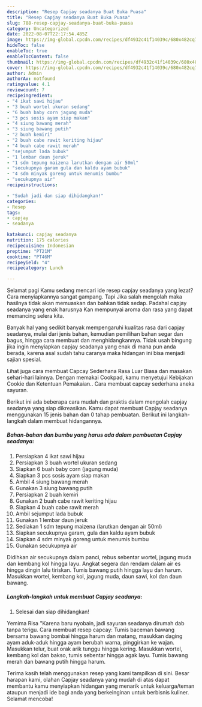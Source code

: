 ```yaml
---
description: "Resep Capjay seadanya Buat Buka Puasa"
title: "Resep Capjay seadanya Buat Buka Puasa"
slug: 788-resep-capjay-seadanya-buat-buka-puasa
category: Uncategorized
date: 2022-08-07T22:17:54.485Z
image: https://img-global.cpcdn.com/recipes/df4932c41f14039c/680x482cq70/capjay-seadanya-foto-resep-utama.jpg
hideToc: false
enableToc: true
enableTocContent: false
thumbnail: https://img-global.cpcdn.com/recipes/df4932c41f14039c/680x482cq70/capjay-seadanya-foto-resep-utama.jpg
cover: https://img-global.cpcdn.com/recipes/df4932c41f14039c/680x482cq70/capjay-seadanya-foto-resep-utama.jpg
author: Admin
authorAv: notfound
ratingvalue: 4.1
reviewcount: 7
recipeingredient:
- "4 ikat sawi hijau"
- "3 buah wortel ukuran sedang"
- "6 buah baby corn jagung muda"
- "3 pcs sosis ayam siap makan"
- "4 siung bawang merah"
- "3 siung bawang putih"
- "2 buah kemiri"
- "2 buah cabe rawit keriting hijau"
- "4 buah cabe rawit merah"
- "sejumput lada bubuk"
- "1 lembar daun jeruk"
- "1 sdm tepung maizena larutkan dengan air 50ml"
- "secukupnya garam gula dan kaldu ayam bubuk"
- "4 sdm minyak goreng untuk menumis bumbu"
- "secukupnya air"
recipeinstructions:

- "Sudah jadi dan siap dihidangkan!"
categories:
- Resep
tags:
- capjay
- seadanya

katakunci: capjay seadanya 
nutrition: 175 calories
recipecuisine: Indonesian
preptime: "PT21M"
cooktime: "PT46M"
recipeyield: "4"
recipecategory: Lunch

---
```



Selamat pagi Kamu sedang mencari ide resep capjay seadanya yang lezat? Cara menyiapkannya sangat gampang. Tapi Jika salah mengolah maka hasilnya tidak akan memuaskan dan bahkan tidak sedap. Padahal capjay seadanya yang enak harusnya Kan mempunyai aroma dan rasa yang dapat memancing selera kita.


Banyak hal yang sedikit banyak mempengaruhi kualitas rasa dari capjay seadanya, mulai dari jenis bahan, kemudian pemilihan bahan segar dan bagus, hingga cara membuat dan menghidangkannya. Tidak usah bingung jika ingin menyiapkan capjay seadanya yang enak di mana pun anda berada, karena asal sudah tahu caranya maka hidangan ini bisa menjadi sajian spesial.

Lihat juga cara membuat Capcay Sederhana Rasa Luar Biasa dan masakan sehari-hari lainnya. Dengan memakai Cookpad, kamu menyetujui Kebijakan Cookie dan Ketentuan Pemakaian.. Cara membuat capcay sederhana aneka sayuran.


Berikut ini ada beberapa cara mudah dan praktis dalam mengolah capjay seadanya yang siap dikreasikan. Kamu dapat membuat Capjay seadanya menggunakan 15 jenis bahan dan 0 tahap pembuatan. Berikut ini langkah-langkah dalam membuat hidangannya.

<!--inarticleads1-->

##### Bahan-bahan dan bumbu yang harus ada dalam pembuatan Capjay seadanya:

1. Persiapkan 4 ikat sawi hijau
1. Persiapkan 3 buah wortel ukuran sedang
1. Siapkan 6 buah baby corn (jagung muda)
1. Siapkan 3 pcs sosis ayam siap makan
1. Ambil 4 siung bawang merah
1. Gunakan 3 siung bawang putih
1. Persiapkan 2 buah kemiri
1. Gunakan 2 buah cabe rawit keriting hijau
1. Siapkan 4 buah cabe rawit merah
1. Ambil sejumput lada bubuk
1. Gunakan 1 lembar daun jeruk
1. Sediakan 1 sdm tepung maizena (larutkan dengan air 50ml)
1. Siapkan secukupnya garam, gula dan kaldu ayam bubuk
1. Siapkan 4 sdm minyak goreng untuk menumis bumbu
1. Gunakan secukupnya air


Didihkan air secukupnya dalam panci, rebus sebentar wortel, jagung muda dan kembang kol hingga layu. Angkat segera dan rendam dalam air es hingga dingin lalu tiriskan. Tumis bawang putih hingga layu dan harum. Masukkan wortel, kembang kol, jagung muda, daun sawi, kol dan daun bawang. 

<!--inarticleads2-->

##### Langkah-langkah untuk membuat Capjay seadanya:


1. Selesai dan siap dihidangkan!

Yemima Risa &#34;Karena baru nyobain, jadi sayuran seadanya dirumah dab tanpa terigu. Cara membuat resep capcay: Tumis baceman bawang bersama bawang bombai hingga harum dan matang, masukkan daging ayam aduk-aduk hingga ayam berubah warna, pinggirkan ke wajan. Masukkan telur, buat orak arik tunggu hingga kering. Masukkan wortel, kembang kol dan bakso, tumis sebentar hingga agak layu. Tumis bawang merah dan bawang putih hingga harum. 

Terima kasih telah menggunakan resep yang kami tampilkan di sini. Besar harapan kami, olahan Capjay seadanya yang mudah di atas dapat membantu kamu menyiapkan hidangan yang menarik untuk keluarga/teman ataupun menjadi ide bagi anda yang berkeinginan untuk berbisnis kuliner. Selamat mencoba!
